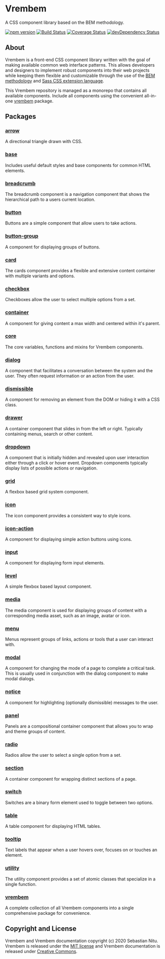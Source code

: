 # Vrembem

A CSS component library based on the BEM methodology.

[![npm version](https://img.shields.io/npm/v/vrembem.svg)](https://www.npmjs.com/package/vrembem)
[![Build Status](https://travis-ci.org/sebnitu/vrembem.svg?branch=master)](https://travis-ci.org/sebnitu/vrembem)
[![Coverage Status](https://coveralls.io/repos/github/sebnitu/vrembem/badge.svg?branch=master)](https://coveralls.io/github/sebnitu/vrembem?branch=master)
[![devDependency Status](https://img.shields.io/david/dev/sebnitu/vrembem.svg)](https://david-dm.org/sebnitu/vrembem?type=dev)

## About

Vrembem is a front-end CSS component library written with the goal of making available common web interface patterns. This allows developers and designers to implement robust components into their web projects while keeping them flexible and customizable through the use of the [BEM methodology](https://en.bem.info/methodology/) and [Sass CSS extension language](https://sass-lang.com/).

This Vrembem repository is managed as a monorepo that contains all available components. Include all components using the convenient all-in-one [vrembem](./packages/vrembem#readme) package.

## Packages

### [arrow](./packages/arrow#readme)
A directional triangle drawn with CSS.

### [base](./packages/base#readme)
Includes useful default styles and base components for common HTML elements.

### [breadcrumb](./packages/breadcrumb#readme)
The breadcrumb component is a navigation component that shows the hierarchical path to a users current location.

### [button](./packages/button#readme)
Buttons are a simple component that allow users to take actions.

### [button-group](./packages/button-group#readme)
A component for displaying groups of buttons.

### [card](./packages/card#readme)
The cards component provides a flexible and extensive content container with multiple variants and options.

### [checkbox](./packages/checkbox#readme)
Checkboxes allow the user to select multiple options from a set.

### [container](./packages/container#readme)
A component for giving content a max width and centered within it's parent.

### [core](./packages/core#readme)
The core variables, functions and mixins for Vrembem components.

### [dialog](./packages/dialog#readme)
A component that facilitates a conversation between the system and the user. They often request information or an action from the user.

### [dismissible](./packages/dismissible#readme)
A component for removing an element from the DOM or hiding it with a CSS class.

### [drawer](./packages/drawer#readme)
A container component that slides in from the left or right. Typically containing menus, search or other content.

### [dropdown](./packages/dropdown#readme)
A component that is initially hidden and revealed upon user interaction either through a click or hover event. Dropdown components typically display lists of possible actions or navigation.

### [grid](./packages/grid#readme)
A flexbox based grid system component.

### [icon](./packages/icon#readme)
The icon component provides a consistent way to style icons.

### [icon-action](./packages/icon-action#readme)
A component for displaying simple action buttons using icons.

### [input](./packages/input#readme)
A component for displaying form input elements.

### [level](./packages/level#readme)
A simple flexbox based layout component.

### [media](./packages/media#readme)
The media component is used for displaying groups of content with a corresponding media asset, such as an image, avatar or icon.

### [menu](./packages/menu#readme)
Menus represent groups of links, actions or tools that a user can interact with.

### [modal](./packages/modal#readme)
A component for changing the mode of a page to complete a critical task. This is usually used in conjunction with the dialog component to make modal dialogs.

### [notice](./packages/notice#readme)
A component for highlighting (optionally dismissible) messages to the user.

### [panel](./packages/panel#readme)
Panels are a compositional container component that allows you to wrap and theme groups of content.

### [radio](./packages/radio#readme)
Radios allow the user to select a single option from a set.

### [section](./packages/section#readme)
A container component for wrapping distinct sections of a page.

### [switch](./packages/switch#readme)
Switches are a binary form element used to toggle between two options.

### [table](./packages/table#readme)
A table component for displaying HTML tables.

### [tooltip](./packages/tooltip#readme)
Text labels that appear when a user hovers over, focuses on or touches an element.

### [utility](./packages/utility#readme)
The utility component provides a set of atomic classes that specialize in a single function.

### [vrembem](./packages/vrembem#readme)
A complete collection of all Vrembem components into a single comprehensive package for convenience.

## Copyright and License

Vrembem and Vrembem documentation copyright (c) 2020 Sebastian Nitu. Vrembem is released under the [MIT license](https://github.com/sebnitu/vrembem/blob/master/LICENSE) and Vrembem documentation is released under [Creative Commons](https://github.com/sebnitu/vrembem/blob/master/docs/LICENSE).

